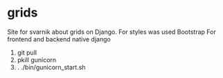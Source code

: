 # grids
Site for svarnik about grids on Django.
For styles was used Bootstrap
For frontend and backend native django

1. git pull
3. pkill gunicorn
4. . ./bin/gunicorn_start.sh
